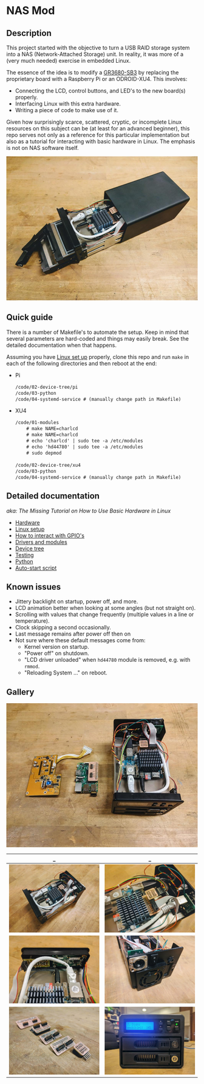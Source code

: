 # NAS Mod

## Description

This project started with the objective to turn a USB RAID storage system into a NAS (Network-Attached Storage) unit. In reality, it was more of a (very much needed) exercise in embedded Linux.

The essence of the idea is to modify a [GR3680-SB3](https://www.raidsonic.de/products/external_cases/soho_raid/index_en.php?we_objectID=2984) by replacing the proprietary board with a Raspberry Pi or an ODROID-XU4. This involves:

  - Connecting the LCD, control buttons, and LED's to the new board(s) properly.
  - Interfacing Linux with this extra hardware.
  - Writing a piece of code to make use of it.

Given how surprisingly scarce, scattered, cryptic, or incomplete Linux resources on this subject can be (at least for an advanced beginner), this repo serves not only as a reference for this particular implementation but also as a tutorial for interacting with basic hardware in Linux. The emphasis is not on NAS software itself.

![](gallery/01.jpg)

## Quick guide

There is a number of Makefile's to automate the setup. Keep in mind that several parameters are hard-coded and things may easily break. See the detailed documentation when that happens.

Assuming you have [Linux set up](docs/02-linux-setup.md) properly, clone this repo and run `make` in each of the following directories and then reboot at the end:

- Pi
    ```
    /code/02-device-tree/pi
    /code/03-python
    /code/04-systemd-service # (manually change path in Makefile)
    ```
- XU4
    ```
    /code/01-modules
        # make NAME=charlcd
        # make NAME=charlcd
        # echo 'charlcd' | sudo tee -a /etc/modules
        # echo 'hd44780' | sudo tee -a /etc/modules
        # sudo depmod

    /code/02-device-tree/xu4
    /code/03-python
    /code/04-systemd-service # (manually change path in Makefile)
    ```

## Detailed documentation

_aka: The Missing Tutorial on How to Use Basic Hardware in Linux_

- [Hardware](docs/01-hardware.md)
- [Linux setup](docs/02-linux-setup.md)
- [How to interact with GPIO's](docs/03-gpios.md)
- [Drivers and modules](docs/04-drivers-modules.md)
- [Device tree](docs/05-device-tree.md)
- [Testing](docs/06-testing.md)
- [Python](docs/07-python.md)
- [Auto-start script](docs/08-autostart.md)

## Known issues

- Jittery backlight on startup, power off, and more.
- LCD animation better when looking at some angles (but not straight on).
- Scrolling with values that change frequently (multiple values in a line or temperature).
- Clock skipping a second occasionally.
- Last message remains after power off then on
- Not sure where these default messages come from:
    - Kernel version on startup.
    - "Power off" on shutdown.
    - "LCD driver unloaded" when `hd44780` module is removed, e.g. with `rmmod`.
    - "Reloading System ..." on reboot.

## Gallery


![](gallery/04.jpg)

_                   |_
--------------------|--------------------
![](gallery/02.jpg) |  ![](gallery/03.jpg)
![](gallery/05.jpg) |  ![](gallery/06.jpg)
![](gallery/07.jpg) |  ![](gallery/10.jpg)